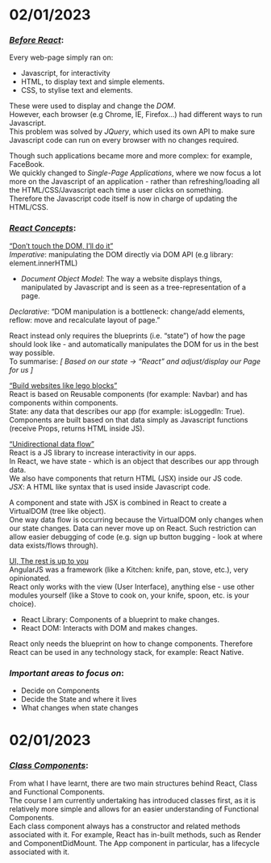 # 02/01/2023

### _<u>Before React</u>_:

Every web-page simply ran on:<br>

- Javascript, for interactivity
- HTML, to display text and simple elements.
- CSS, to stylise text and elements.

These were used to display and change the _DOM_.<br>
However, each browser (e.g Chrome, IE, Firefox…) had different ways to run Javascript.<br>
This problem was solved by _JQuery_, which used its own API to make sure Javascript code can run on every browser with no changes required.<br>

Though such applications became more and more complex: for example, FaceBook.<br>
We quickly changed to _Single-Page Applications_, where we now focus a lot more on the Javascript of an application - rather than refreshing/loading all the HTML/CSS/Javascript each time a user clicks on something.<br> Therefore the Javascript code itself is now in charge of updating the HTML/CSS.<br>

### _<u>React Concepts</u>_:<br>

<u>“Don’t touch the DOM, I’ll do it”</u><br>
_Imperative_: manipulating the DOM directly via DOM API (e.g library: element.innerHTML)<br>

- _Document Object Model_: The way a website displays things, manipulated by Javascript and is seen as a tree-representation of a page. <br>

_Declarative_: “DOM manipulation is a bottleneck: change/add elements, reflow: move and recalculate layout of page.”<br>

React instead only requires the blueprints (i.e. “state”) of how the page should look like - and automatically manipulates the DOM for us in the best way possible.<br>
To summarise: _[ Based on our state -> “React” and adjust/display our Page for us ]_<br>

<u>“Build websites like lego blocks”</u><br>
React is based on Reusable components (for example: Navbar) and has components within components.<br>
State: any data that describes our app (for example: isLoggedIn: True).<br>
Components are built based on that data simply as Javascript functions (receive Props, returns HTML inside JS).<br>

<u>“Unidirectional data flow”</u><br>
React is a JS library to increase interactivity in our apps.<br>
In React, we have state - which is an object that describes our app through data.<br>
We also have components that return HTML (JSX) inside our JS code.<br>
_JSX_: A HTML like syntax that is used inside Javascript code.<br>

A component and state with JSX is combined in React to create a VirtualDOM (tree like object).<br>
One way data flow is occurring because the VirtualDOM only changes when our state changes. Data can never move up on React. Such restriction can allow easier debugging of code (e.g. sign up button bugging - look at where data exists/flows through).<br>

<u>UI, The rest is up to you</u><br>
AngularJS was a framework (like a Kitchen: knife, pan, stove, etc.), very opinionated.<br>
React only works with the view (User Interface), anything else - use other modules yourself (like a Stove to cook on, your knife, spoon, etc. is your choice).<br>

- React Library: Components of a blueprint to make changes.<br>
- React DOM: Interacts with DOM and makes changes.<br>

React only needs the blueprint on how to change components. Therefore React can be used in any technology stack, for example: React Native.<br>

### _Important areas to focus on_:<br>

- Decide on Components
- Decide the State and where it lives
- What changes when state changes

# 02/01/2023

### _<u>Class Components</u>_:

From what I have learnt, there are two main structures behind React, Class and Functional Components.<br>
The course I am currently undertaking has introduced classes first, as it is relatively more simple and allows for an easier understanding of Functional Components.<br>
Each class component always has a constructor and related methods associated with it. For example, React has in-built methods, such as Render and ComponentDidMount. The App component in particular, has a lifecycle associated with it.
